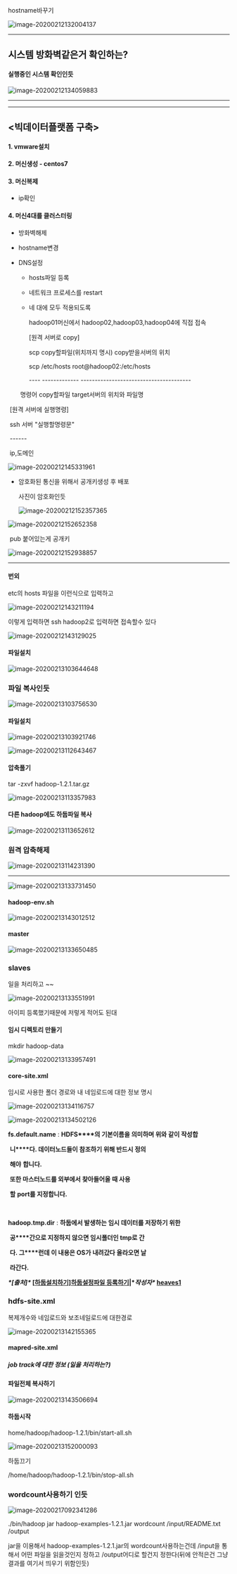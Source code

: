 hostname바꾸기



![image-20200212132004137](C:\Users\student\AppData\Roaming\Typora\typora-user-images\image-20200212132004137.png)

---

## 시스템 방화벽같은거 확인하는?

#### 실행중인 시스템 확인인듯



![image-20200212134059883](C:\Users\student\AppData\Roaming\Typora\typora-user-images\image-20200212134059883.png)

------

-----

## <빅데이터플랫폼 구축>

#### 1. vmware설치

#### 2. 머신생성 - centos7

#### 3. 머신복제 

* ip확인

#### 4. 머신4대를 클러스터링

* 방화벽해제

* hostname변경

* DNS설정

  * hosts파일 등록

  * 네트워크 프로세스를 restart

  * 네 대에 모두 적용되도록

    hadoop01머신에서 hadoop02,hadoop03,hadoop04에 직접 접속

    [원격 서버로 copy]

    scp copy할파일(위치까지 명시) copy받을서버의 위치

    scp	/etc/hosts	root@hadoop02:/etc/hosts

    \----      -------------	  ---------------------------------------

  ​    명령어    copy할파일          target서버의 위치와 파일명



​			[원격 서버에 실행명령]

​			ssh 서버 "실행할명령문"

​				   \------

​				  ip,도메인

![image-20200212145331961](images/image-20200212145331961.png)

- 암호화된 통신을 위해서 공개키생성 후 배포

  사진이 암호화인듯

  ![image-20200212152357365](images/image-20200212152357365.png)

![image-20200212152652358](images/image-20200212152652358.png)

​								pub 붙어있는게 공개키



![image-20200212152938857](images/image-20200212152938857.png)







-----

#### 번외

etc의 hosts 파일을 이런식으로 입력하고

![image-20200212143211194](C:\Users\student\AppData\Roaming\Typora\typora-user-images\image-20200212143211194.png)



이렇게 입력하면 ssh hadoop2로 입력하면 접속할수 있다



![image-20200212143129025](C:\Users\student\AppData\Roaming\Typora\typora-user-images\image-20200212143129025.png)

#### 파일설치

![image-20200213103644648](images/image-20200213103644648.png)



### 파일 복사인듯

![image-20200213103756530](images/image-20200213103756530.png)



#### 파일설치

![image-20200213103921746](images/image-20200213103921746.png)

![image-20200213112643467](images/image-20200213112643467.png)



#### 압축풀기

tar -zxvf hadoop-1.2.1.tar.gz

![image-20200213113357983](images/image-20200213113357983.png)



####  다른 hadoop에도 하둡파일 복사

![image-20200213113652612](images/image-20200213113652612.png)



### 원격 압축해제

![image-20200213114231390](images/image-20200213114231390.png)



------

![image-20200213133731450](images/image-20200213133731450.png)

#### hadoop-env.sh

![image-20200213143012512](images/image-20200213143012512.png)





#### master

![image-20200213133650485](images/image-20200213133650485.png)



### slaves 

일을 처리하고 ~~

![image-20200213133551991](images/image-20200213133551991.png)

아이피 등록했기때문에 저렇게 적어도 된대



#### 임시 디렉토리 만들기

mkdir hadoop-data

![image-20200213133957491](images/image-20200213133957491.png)





#### core-site.xml

임시로 사용한 폴더 경로와 내 네임로드에 대한 정보 명시

![image-20200213134116757](images/image-20200213134116757.png)







![image-20200213134502126](images/image-20200213134502126.png)

 **fs.default.name** : **HDFS****의 기본이름을 의미하며 위와 같이 작성합**

​                **니****다. 데이터노드들이 참조하기 위해 반드시 정의**

​                **해야** **합니다.**

​                **또한 마스터노드를 외부에서 찾아들어올 때 사용**

​                **할** **port를 지정합니다.**



​			

  **hadoop.tmp.dir** : **하둡에서 발생하는 임시 데이터를 저장하기 위한**

​               **공****간으로 지정하지 않으면 임시폴더인 tmp로 간**

​               **다. 그****런데 이 내용은 OS가 내려갔다 올라오면 날**

​               **라간다.**

***\*[출처]\** [[하둡설치하기\]하둡설정파일 등록하기](https://blog.naver.com/heaves1/220511959084)|\**작성자\** [heaves1](https://blog.naver.com/heaves1)**



### hdfs-site.xml

복제개수와 네임로드와 보조네일로드에 대한경로

![image-20200213142155365](images/image-20200213142155365.png)



#### mapred-site.xml

##### job track에 대한 정보 (일을 처리하는?)



#### 파일전체 복사하기





![image-20200213143506694](images/image-20200213143506694.png)

#### 하둡시작

home/hadoop/hadoop-1.2.1/bin/start-all.sh

![image-20200213152000093](images/image-20200213152000093.png)

 하둡끄기

/home/hadoop/hadoop-1.2.1/bin/stop-all.sh 



### wordcount사용하기 인듯

![image-20200217092341286](images/image-20200217092341286.png)

./bin/hadoop jar hadoop-examples-1.2.1.jar wordcount /input/README.txt /output



jar을 이용해서  hadoop-examples-1.2.1.jar의 wordcount사용하는건데 /input을 통해서 어떤 파일을 읽을것인지 정하고 /output어디로 할건지 정한다(뒤에 안적은건 그냥 결과를 여기서 띄우기 위함인듯)

